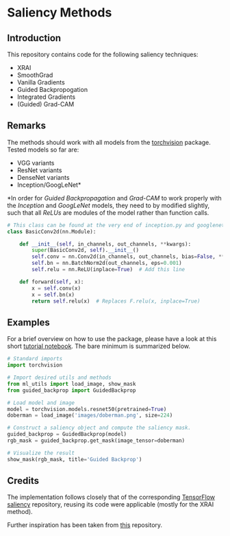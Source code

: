 # Saliency Methods
## Introduction
This repository contains code for the following saliency techniques:
* XRAI
* SmoothGrad
* Vanilla Gradients
* Guided Backpropogation
* Integrated Gradients
* (Guided) Grad-CAM

## Remarks
The methods should work with all models from the [torchvision](https://github.com/pytorch/vision) package. Tested models so far are:
* VGG variants
* ResNet variants
* DenseNet variants
* Inception/GoogLeNet*

*In order for *Guided Backpropagation* and *Grad-CAM* to work properly with the *Inception* and *GoogLeNet* models, they need to by modified slightly, such that all *ReLUs* are modules of the model rather than function calls.

```python
# This class can be found at the very end of inception.py and googlenet.py respectively.
class BasicConv2d(nn.Module):

    def __init__(self, in_channels, out_channels, **kwargs):
        super(BasicConv2d, self).__init__()
        self.conv = nn.Conv2d(in_channels, out_channels, bias=False, **kwargs)
        self.bn = nn.BatchNorm2d(out_channels, eps=0.001)
        self.relu = nn.ReLU(inplace=True)  # Add this line

    def forward(self, x):
        x = self.conv(x)
        x = self.bn(x)
        return self.relu(x)  # Replaces F.relu(x, inplace=True)
```
    
## Examples
For a brief overview on how to use the package, please have a look at this short [tutorial notebook](https://github.com/hummat/saliency/blob/master/tutorial.ipynb). The bare minimum is summarized below.

```python
# Standard imports 
import torchvision

# Import desired utils and methods
from ml_utils import load_image, show_mask
from guided_backprop import GuidedBackprop

# Load model and image
model = torchvision.models.resnet50(pretrained=True)
doberman = load_image('images/doberman.png', size=224)

# Construct a saliency object and compute the saliency mask.
guided_backprop = GuidedBackprop(model)
rgb_mask = guided_backprop.get_mask(image_tensor=doberman)

# Visualize the result
show_mask(rgb_mask, title='Guided Backprop')
```

## Credits
The implementation follows closely that of the corresponding [TensorFlow saliency](https://github.com/PAIR-code/saliency) repository, reusing its code were applicable (mostly for the XRAI method).

Further inspiration has been taken from [this](https://github.com/utkuozbulak/pytorch-cnn-visualizations) repository.
